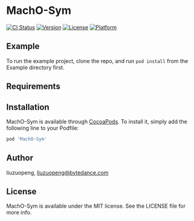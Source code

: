 # MachO-Sym

[![CI Status](https://img.shields.io/travis/liuzuopeng/MachO-Sym.svg?style=flat)](https://travis-ci.org/liuzuopeng/MachO-Sym)
[![Version](https://img.shields.io/cocoapods/v/MachO-Sym.svg?style=flat)](https://cocoapods.org/pods/MachO-Sym)
[![License](https://img.shields.io/cocoapods/l/MachO-Sym.svg?style=flat)](https://cocoapods.org/pods/MachO-Sym)
[![Platform](https://img.shields.io/cocoapods/p/MachO-Sym.svg?style=flat)](https://cocoapods.org/pods/MachO-Sym)

## Example

To run the example project, clone the repo, and run `pod install` from the Example directory first.

## Requirements

## Installation

MachO-Sym is available through [CocoaPods](https://cocoapods.org). To install
it, simply add the following line to your Podfile:

```ruby
pod 'MachO-Sym'
```

## Author

liuzuopeng, liuzuopeng@bytedance.com

## License

MachO-Sym is available under the MIT license. See the LICENSE file for more info.
